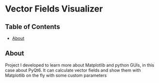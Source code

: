 # Vector Fields Visualizer

## Table of Contents

- [About](#about)

## About <a name = "about"></a>

Project I developed to learn more about Matplotlib and python GUIs, in this case about PyQt6. It can calculate vector fields and show them with Matplotlib on the fly with some custom parameters